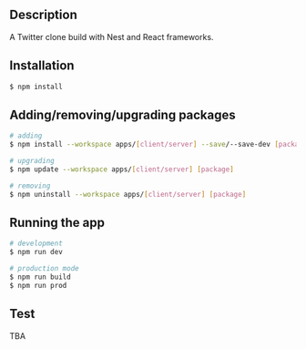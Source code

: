 ## Description

A Twitter clone build with Nest and React frameworks.

## Installation

```bash
$ npm install
```

## Adding/removing/upgrading packages

```bash
# adding
$ npm install --workspace apps/[client/server] --save/--save-dev [package]

# upgrading
$ npm update --workspace apps/[client/server] [package]

# removing
$ npm uninstall --workspace apps/[client/server] [package]
```

## Running the app

```bash
# development
$ npm run dev

# production mode
$ npm run build
$ npm run prod
```

## Test

TBA
